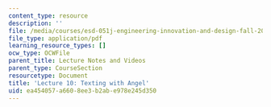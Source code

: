 ```yaml
---
content_type: resource
description: ''
file: /media/courses/esd-051j-engineering-innovation-and-design-fall-2012/ea454057a6608ee3b2abe978e245d350_MITESD_051JF12_Lec10TxtAng.pdf
file_type: application/pdf
learning_resource_types: []
ocw_type: OCWFile
parent_title: Lecture Notes and Videos
parent_type: CourseSection
resourcetype: Document
title: 'Lecture 10: Texting with Angel'
uid: ea454057-a660-8ee3-b2ab-e978e245d350
---
```

